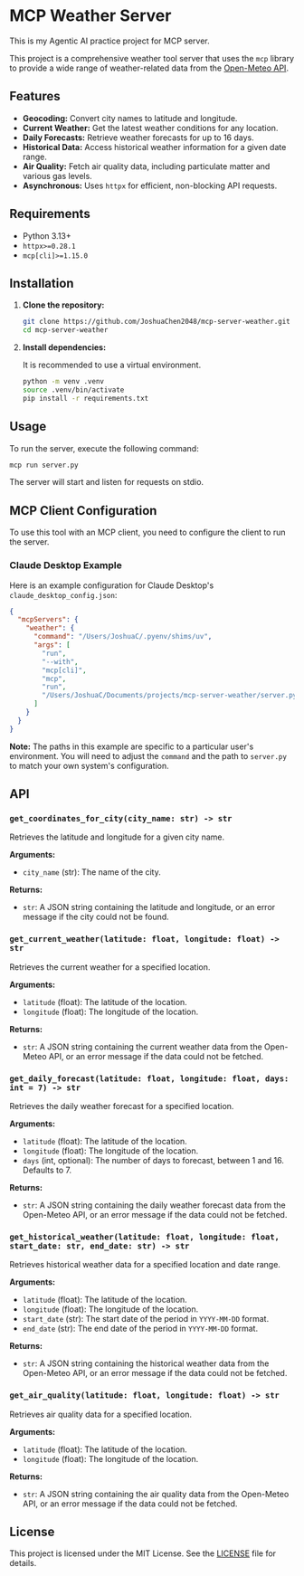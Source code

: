 # MCP Weather Server

This is my Agentic AI practice project for MCP server.

This project is a comprehensive weather tool server that uses the `mcp` library to provide a wide range of weather-related data from the [Open-Meteo API](https://open-meteo.com/).

## Features

*   **Geocoding:** Convert city names to latitude and longitude.
*   **Current Weather:** Get the latest weather conditions for any location.
*   **Daily Forecasts:** Retrieve weather forecasts for up to 16 days.
*   **Historical Data:** Access historical weather information for a given date range.
*   **Air Quality:** Fetch air quality data, including particulate matter and various gas levels.
*   **Asynchronous:** Uses `httpx` for efficient, non-blocking API requests.

## Requirements

*   Python 3.13+
*   `httpx>=0.28.1`
*   `mcp[cli]>=1.15.0`

## Installation

1.  **Clone the repository:**

    ```bash
    git clone https://github.com/JoshuaChen2048/mcp-server-weather.git
    cd mcp-server-weather
    ```

2.  **Install dependencies:**

    It is recommended to use a virtual environment.

    ```bash
    python -m venv .venv
    source .venv/bin/activate
    pip install -r requirements.txt 
    ```

## Usage

To run the server, execute the following command:

```bash
mcp run server.py
```

The server will start and listen for requests on stdio.

## MCP Client Configuration

To use this tool with an MCP client, you need to configure the client to run the server.

### Claude Desktop Example

Here is an example configuration for Claude Desktop's `claude_desktop_config.json`:

```json
{
  "mcpServers": {
    "weather": {
      "command": "/Users/JoshuaC/.pyenv/shims/uv",
      "args": [
        "run",
        "--with",
        "mcp[cli]",
        "mcp",
        "run",
        "/Users/JoshuaC/Documents/projects/mcp-server-weather/server.py"
      ]
    }
  }
}
```

**Note:** The paths in this example are specific to a particular user's environment. You will need to adjust the `command` and the path to `server.py` to match your own system's configuration.

## API

### `get_coordinates_for_city(city_name: str) -> str`

Retrieves the latitude and longitude for a given city name.

**Arguments:**

*   `city_name` (str): The name of the city.

**Returns:**

*   `str`: A JSON string containing the latitude and longitude, or an error message if the city could not be found.

### `get_current_weather(latitude: float, longitude: float) -> str`

Retrieves the current weather for a specified location.

**Arguments:**

*   `latitude` (float): The latitude of the location.
*   `longitude` (float): The longitude of the location.

**Returns:**

*   `str`: A JSON string containing the current weather data from the Open-Meteo API, or an error message if the data could not be fetched.

### `get_daily_forecast(latitude: float, longitude: float, days: int = 7) -> str`

Retrieves the daily weather forecast for a specified location.

**Arguments:**

*   `latitude` (float): The latitude of the location.
*   `longitude` (float): The longitude of the location.
*   `days` (int, optional): The number of days to forecast, between 1 and 16. Defaults to 7.

**Returns:**

*   `str`: A JSON string containing the daily weather forecast data from the Open-Meteo API, or an error message if the data could not be fetched.

### `get_historical_weather(latitude: float, longitude: float, start_date: str, end_date: str) -> str`

Retrieves historical weather data for a specified location and date range.

**Arguments:**

*   `latitude` (float): The latitude of the location.
*   `longitude` (float): The longitude of the location.
*   `start_date` (str): The start date of the period in `YYYY-MM-DD` format.
*   `end_date` (str): The end date of the period in `YYYY-MM-DD` format.

**Returns:**

*   `str`: A JSON string containing the historical weather data from the Open-Meteo API, or an error message if the data could not be fetched.

### `get_air_quality(latitude: float, longitude: float) -> str`

Retrieves air quality data for a specified location.

**Arguments:**

*   `latitude` (float): The latitude of the location.
*   `longitude` (float): The longitude of the location.

**Returns:**

*   `str`: A JSON string containing the air quality data from the Open-Meteo API, or an error message if the data could not be fetched.

## License

This project is licensed under the MIT License. See the [LICENSE](LICENSE) file for details.
